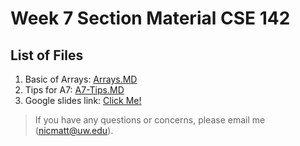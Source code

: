 # Week 7 Section Material CSE 142

## List of Files

1. Basic of Arrays: [Arrays.MD](/Arrays.MD)
2. Tips for A7: [A7-Tips.MD](/A7-TIps.MD)
3. Google slides link: [Click Me!](https://docs.google.com/presentation/d/1bYk5Rhh5-DSw4QRV1-daM6Vj2ibYOqAp/edit?usp=sharing&ouid=107575143277342440094&rtpof=true&sd=true)

> If you have any questions or concerns, please email me (nicmatt@uw.edu).
